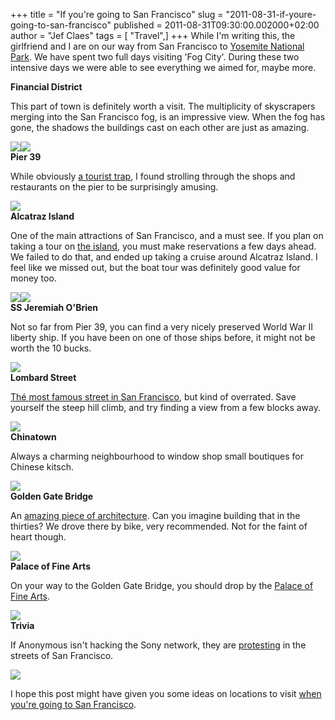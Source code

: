 +++
title = "If you're going to San Francisco"
slug = "2011-08-31-if-youre-going-to-san-francisco"
published = 2011-08-31T09:30:00.002000+02:00
author = "Jef Claes"
tags = [ "Travel",]
+++
While I'm writing this, the girlfriend and I are on our way from San
Francisco to [Yosemite National
Park](http://en.wikipedia.org/wiki/Yosemite_National_Park). We have
spent two full days visiting 'Fog City'. During these two intensive days
we were able to see everything we aimed for, maybe more.  
  
<span style="font-weight:bold;">Financial District</span>  
  
This part of town is definitely worth a visit. The multiplicity of
skyscrapers merging into the San Francisco fog, is an impressive view.
When the fog has gone, the shadows the buildings cast on each other are
just as amazing.  
  
[![](../images/thumbnails/2011-08-31-if-youre-going-to-san-francisco-SanFrancisco_0060.png)](../images/2011-08-31-if-youre-going-to-san-francisco-SanFrancisco_0060.png)[![](../images/thumbnails/2011-08-31-if-youre-going-to-san-francisco-SanFrancisco_0035.png)](../images/2011-08-31-if-youre-going-to-san-francisco-SanFrancisco_0035.png)  
<span style="font-weight:bold;">Pier 39</span>  
  
While obviously [a tourist trap](http://en.wikipedia.org/wiki/Pier_39),
I found strolling through the shops and restaurants on the pier to be
surprisingly amusing.  
  
[![](../images/thumbnails/2011-08-31-if-youre-going-to-san-francisco-SanFrancisco_0258.png)](../images/2011-08-31-if-youre-going-to-san-francisco-SanFrancisco_0258.png)  
<span style="font-weight:bold;">Alcatraz Island</span>  
  
One of the main attractions of San Francisco, and a must see. If you
plan on taking a tour on [the
island](http://en.wikipedia.org/wiki/Alcatraz_Island), you must make
reservations a few days ahead. We failed to do that, and ended up taking
a cruise around Alcatraz Island. I feel like we missed out, but the boat
tour was definitely good value for money too.  
  
[![](../images/thumbnails/2011-08-31-if-youre-going-to-san-francisco-SanFrancisco_0127.png)](../images/2011-08-31-if-youre-going-to-san-francisco-SanFrancisco_0127.png)[![](../images/thumbnails/2011-08-31-if-youre-going-to-san-francisco-SanFrancisco_0169.png)](../images/2011-08-31-if-youre-going-to-san-francisco-SanFrancisco_0169.png)  
<span style="font-weight:bold;">SS Jeremiah O'Brien</span>  
  
Not so far from Pier 39, you can find a very nicely preserved World War
II liberty ship. If you have been on one of those ships before, it might
not be worth the 10 bucks.  
  
[![](../images/thumbnails/2011-08-31-if-youre-going-to-san-francisco-SanFrancisco_0518.png)](../images/2011-08-31-if-youre-going-to-san-francisco-SanFrancisco_0518.png)  
<span style="font-weight:bold;">Lombard Street</span>  
  
[Thé most famous street in San
Francisco](http://en.wikipedia.org/wiki/Lombard_Street_(San_Francisco)),
but kind of overrated. Save yourself the steep hill climb, and try
finding a view from a few blocks away.  
  
[![](../images/thumbnails/2011-08-31-if-youre-going-to-san-francisco-SanFrancisco_0340.png)](../images/2011-08-31-if-youre-going-to-san-francisco-SanFrancisco_0340.png)  
<span style="font-weight:bold;">Chinatown</span>  
  
Always a charming neighbourhood to window shop small boutiques for
Chinese kitsch.  
  
[![](../images/thumbnails/2011-08-31-if-youre-going-to-san-francisco-SanFrancisco_0365.png)](../images/2011-08-31-if-youre-going-to-san-francisco-SanFrancisco_0365.png)  
<span style="font-weight:bold;">Golden Gate Bridge</span>  
  
An [amazing piece of
architecture](http://en.wikipedia.org/wiki/Golden_Gate_Bridge). Can you
imagine building that in the thirties? We drove there by bike, very
recommended. Not for the faint of heart though.  
  
[![](../images/thumbnails/2011-08-31-if-youre-going-to-san-francisco-SanFrancisco_0632.png)](../images/2011-08-31-if-youre-going-to-san-francisco-SanFrancisco_0632.png)  
<span style="font-weight:bold;">Palace of Fine Arts</span>  
  
On your way to the Golden Gate Bridge, you should drop by the [Palace of
Fine Arts](http://en.wikipedia.org/wiki/Palace_of_Fine_Arts).  
  
[![](../images/thumbnails/2011-08-31-if-youre-going-to-san-francisco-SanFrancisco_0579.png)](../images/2011-08-31-if-youre-going-to-san-francisco-SanFrancisco_0579.png)  
<span style="font-weight:bold;">Trivia</span>  
  
If Anonymous isn't hacking the Sony network, they are
[protesting](http://www.pcmag.com/article2/0,2817,2391160,00.asp) in the
streets of San Francisco.  
  
[![](../images/thumbnails/2011-08-31-if-youre-going-to-san-francisco-SanFrancisco_0380.png)](../images/2011-08-31-if-youre-going-to-san-francisco-SanFrancisco_0380.png)  
  
I hope this post might have given you some ideas on locations to visit
[when you're going to San
Francisco](http://www.youtube.com/watch?v=bch1_Ep5M1s).
